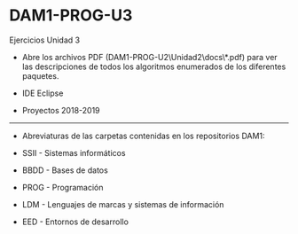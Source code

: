 # DAM1-PROG-U3
Ejercicios Unidad 3

* Abre los archivos PDF (DAM1-PROG-U2\Unidad2\docs\\*.pdf) para ver las descripciones de todos los algoritmos enumerados de los diferentes paquetes.
* IDE Eclipse

* Proyectos 2018-2019
*******************************************************************
* Abreviaturas de las carpetas contenidas en los repositorios DAM1:

* SSII - Sistemas informáticos
* BBDD - Bases de datos
* PROG - Programación
* LDM - Lenguajes de marcas y sistemas de información
* EED - Entornos de desarrollo